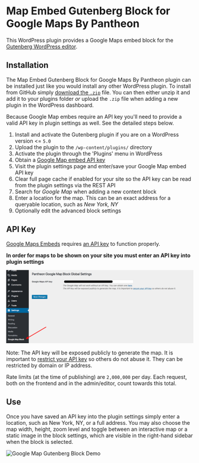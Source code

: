 # Map Embed Gutenberg Block for Google Maps By Pantheon
This WordPress plugin provides a Google Maps embed block for the [Gutenberg WordPress editor](https://github.com/WordPress/gutenberg). 

## Installation
The Map Embed Gutenberg Block for Google Maps By Pantheon plugin can be installed just like you would install any other WordPress plugin. To install from GitHub simply [download the `.zip`](https://github.com/pantheon-systems/google-map-gutenberg-block/archive/master.zip) file. You can then either unzip it and add it to your plugins folder _or_ upload the `.zip` file when adding a new plugin in the WordPress dashboard.

Because Google Map embes require an API key you'll need to provide a valid API key in plugin settings as well. See the detailed steps below.
 
1. Install and activate the Gutenberg plugin if you are on a WordPress version <= `5.0`
1. Upload the plugin to the `/wp-content/plugins/` directory
1. Activate the plugin through the 'Plugins' menu in WordPress
1. Obtain a [Google Map embed API key](https://developers.google.com/maps/documentation/embed/get-api-key)
1. Visit the plugin settings page and enter/save your Google Map embed API key
1. Clear full page cache if enabled for your site so the API key can be read from the plugin settings via the REST API
1. Search for _Google Map_ when adding a new content block
1. Enter a location for the map. This can be an exact address for a queryable location, such as _New York, NY_
1. Optionally edit the advanced block settings

## API Key
[Google Maps Embeds](https://developers.google.com/maps/documentation/embed/guide) requires [an API key](https://developers.google.com/maps/documentation/embed/get-api-key) to function properly. 

**In order for maps to be shown on your site you must enter an API key into plugin settings**

![Google Map Gutenberg Block API Setting](./assets/images/screenshot-2.png)

Note: The API key will be exposed publicly to generate the map. It is important to [restrict your API key](https://developers.google.com/maps/documentation/embed/get-api-key#key-restrictions) so others do not abuse it. They can be restricted by domain or IP address.

Rate limits (at the time of publishing) are `2,000,000` per day. Each request, both on the frontend and in the admin/editor, count towards this total.

## Use
Once you have saved an API key into the plugin settings simply enter a location, such as New York, NY, or a full address. You may also choose the map width, height, zoom level and toggle between an interactive map or a static image in the block settings, which are visible in the right-hand sidebar when the block is selected.

![Google Map Gutenberg Block Demo](./assets/images/screenshot-1.gif)
